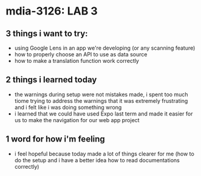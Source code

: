# mdia-3126: LAB 3

## 3 things i want to try:
- using Google Lens in an app we're developing (or any scanning feature)
- how to properly choose an API to use as data source
- how to make a translation function work correctly

## 2 things i learned today
- the warnings during setup were not mistakes made, i spent too much tiome trying to address the warnings that it was extremely frustrating and i felt like i was doing something wrong
- i learned that we could have used Expo last term and made it easier for us to make the navigation for our web app project

## 1 word for how i'm feeling
- i feel hopeful because today made a lot of things clearer for me (how to do the setup and i have a better idea how to read documentations correctly)

